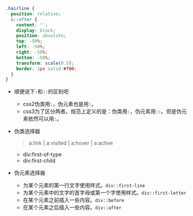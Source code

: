 ```scss
.hairline {
  position: relative;
  &::after {
    content: '';
    display: block;
    position: absolute;
    top: -50%;
    left: -50%;
    right: -50%;
    bottom: -50%;
    transform: scale(0.5);
    border: 1px solid #f00;
  }
}
```

* 顺便说下```:```和```::```的区别吧
    - css2伪类用```:```，伪元素也是用```:```。
    - css3为了区分两者。规范上定义的是：伪类用```:```，伪元素用```::```。但是伪元素依然可以用```:```。
    
* 伪类选择器
    > a:link | a:visited | a:hover | a:active
    - div:first-of-type
    - div:first-child
    
* 伪元素选择器
    - 为某个元素的第一行文字使用样式。```div::first-line```
    - 为某个元素中的文字的首字母或第一个字使用样式。```div::first-letter```
    - 在某个元素之前插入一些内容。```div::before```
    - 在某个元素之后插入一些内容。```div::after```
